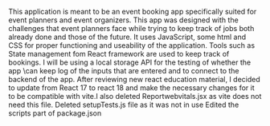 This application is meant to be an event booking app specifically suited for event planners and event organizers. 
This app was designed with the challenges that event planners face while trying to keep track of jobs both already done and those of the future.
It uses JavaScript, some html and CSS for proper functioning and useability of the application. 
Tools such as State management fom React framework are used to keep track of bookings.
I will be using a local storage API for the testing of whether the app \can keep  log of the inputs that are entered and to connect to the backend of the app. 
 After reviewing new react education material, I decided to update from React 17 to react 18 and make the necessary changes for it to be compatible with vite.I also deleted Reportwebvitals.jsx as vite does not need this file. Deleted setupTests.js file as it was not in use 
 Edited the scripts part of package.json 

